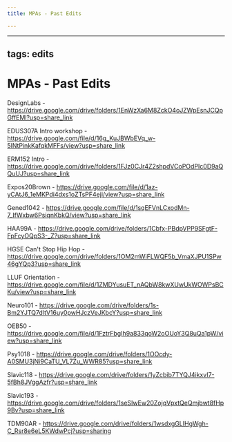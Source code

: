 ```yaml
---
title: MPAs - Past Edits

---
```


--- 
tags: edits
---

# MPAs - Past Edits

DesignLabs - https://drive.google.com/drive/folders/1EnWzXa6M8ZckO4oJZWpEsnJCQpGffEMl?usp=share_link

EDUS307A Intro workshop - https://drive.google.com/file/d/16g_KuJBWbEVq_w-5lNtPinkKafqkMFFs/view?usp=share_link

ERM152 Intro - https://drive.google.com/drive/folders/1FJz0CJr4Z2shpdVCoPOdPIc0D9aQQuUJ?usp=share_link

Expos20Brown - https://drive.google.com/file/d/1az-yCAtJ6_1eMKPdi4dxs1oZTsPF4eji/view?usp=share_link

Gened1042 - https://drive.google.com/file/d/1sqEFVnLCxodMn-7_IfWxbw6PsiqnKbkQ/view?usp=share_link

HAA99A - https://drive.google.com/drive/folders/1Cbfx-PBdpVPP9SFgtF-FpFcyOQpS3-_Z?usp=share_link 

HGSE Can't Stop Hip Hop - https://drive.google.com/drive/folders/1OM2mWiFLWQF5b_VmaXJPU1SPw46gYQp3?usp=share_link

LLUF Orientation - https://drive.google.com/file/d/1ZMDYusuET_nAQbW8kwXUwUkWOWPsBCKu/view?usp=share_link

Neuro101 - https://drive.google.com/drive/folders/1s-Bm2YJTQ7dltV16uy0pwHJczVeJKbcY?usp=share_link

OEB50 - https://drive.google.com/file/d/1FztrFbgIh9a833qoW2oOUoY3Q8uQa1pW/view?usp=share_link

Psy1018 - https://drive.google.com/drive/folders/1OOcdy-A0SMU3jNi9CaTU_VL7Zu_WWR85?usp=share_link

Slavic118 - https://drive.google.com/drive/folders/1yZcbib7TYQJ4ikxvI7-5fBh8JVggAzfr?usp=share_link

Slavic193 - https://drive.google.com/drive/folders/1seSIwEw20ZojqVpxtQeQmjbwt8fHp9Bv?usp=share_link

TDM90AR - https://drive.google.com/drive/folders/1wsdxgGLIHgWgh-C_Rsr8e6eL5KWdwPcj?usp=sharing

